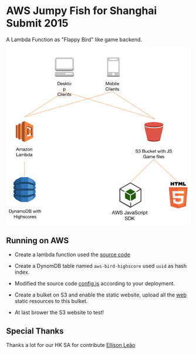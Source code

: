 AWS Jumpy Fish for Shanghai Submit 2015
===========

A Lambda Function as "Flappy Bird" like game backend.

![](architect.png)


## Running on AWS


- Create a lambda function used the [source code](lambda_functions/aws-bird.js)

- Create a DynomDB table named `aws-bird-highscore` used `uuid` as hash index.

- Modified the source code [config.js](web/js/config.js) according to your deployment.

- Create a bulket on S3 and enable the static website, upload all the [web](web) static resources to this bulket.

- At last brower the S3 website to test!



## Special Thanks

Thanks a lot for our HK SA for contribute [Ellison Leão](https://medium.com/@ellisonleao/clumsy-bird-an-open-source-flappy-bird-clone-cf615724730f)
